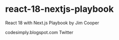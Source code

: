 # react-18-nextjs-playbook
React 18 with Next.js Playbook by Jim Cooper


codesimply.blogspot.com
Twitter
